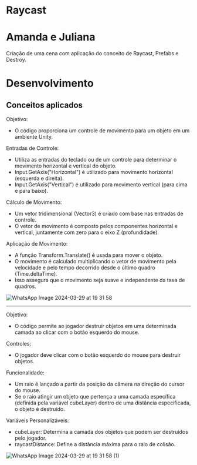 # Raycast
<h1>Amanda e Juliana</h1>
Criação de uma cena com aplicação do conceito de Raycast, Prefabs e Destroy.

# Desenvolvimento

## Conceitos aplicados
Objetivo:

- O código proporciona um controle de movimento para um objeto em um ambiente Unity.

Entradas de Controle:

- Utiliza as entradas do teclado ou de um controle para determinar o movimento horizontal e vertical do objeto.
- Input.GetAxis("Horizontal") é utilizado para movimento horizontal (esquerda e direita).
- Input.GetAxis("Vertical") é utilizado para movimento vertical (para cima e para baixo).

Cálculo de Movimento:

- Um vetor tridimensional (Vector3) é criado com base nas entradas de controle.
- O vetor de movimento é composto pelos componentes horizontal e vertical, juntamente com zero para o eixo Z (profundidade).

Aplicação de Movimento:

- A função Transform.Translate() é usada para mover o objeto.
- O movimento é calculado multiplicando o vetor de movimento pela velocidade e pelo tempo decorrido desde o último quadro (Time.deltaTime).
- Isso assegura que o movimento seja suave e independente da taxa de quadros.

![WhatsApp Image 2024-03-29 at 19 31 58](https://github.com/Amanda-Meneghin/Raycast/assets/127872372/3dff6387-c53b-4718-a7b1-5edbf9552ab3)

***

Objetivo:

- O código permite ao jogador destruir objetos em uma determinada camada ao clicar com o botão esquerdo do mouse.

Controles:

- O jogador deve clicar com o botão esquerdo do mouse para destruir objetos.

Funcionalidade:

- Um raio é lançado a partir da posição da câmera na direção do cursor do mouse.
- Se o raio atingir um objeto que pertença a uma camada específica (definida pela variável cubeLayer) dentro de uma distância especificada, o objeto é destruído.

Variáveis Personalizáveis:

- cubeLayer: Determina a camada dos objetos que podem ser destruídos pelo jogador.
- raycastDistance: Define a distância máxima para o raio de colisão.

![WhatsApp Image 2024-03-29 at 19 31 58 (1)](https://github.com/Amanda-Meneghin/Raycast/assets/127872372/405aec4c-9aa7-4bc0-895f-d62533c2b01f)
